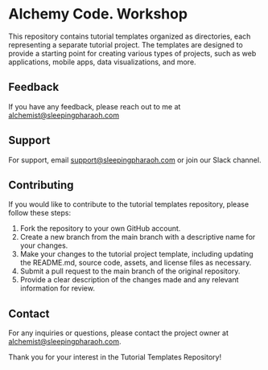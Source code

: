 
# Alchemy Code. Workshop

This repository contains tutorial templates organized as directories, each representing a separate tutorial project. The templates are designed to provide a starting point for creating various types of projects, such as web applications, mobile apps, data visualizations, and more.


## Feedback

If you have any feedback, please reach out to me at [alchemist@sleepingpharaoh.com](mailto:alchemist@sleepingpharaoh.com)


## Support

For support, email support@sleepingpharaoh.com or join our Slack channel.


## Contributing

If you would like to contribute to the tutorial templates repository, please follow these steps:

1. Fork the repository to your own GitHub account.
2. Create a new branch from the main branch with a descriptive name for your changes.
3. Make your changes to the tutorial project template, including updating the README.md, source code, assets, and license files as necessary.
4. Submit a pull request to the main branch of the original repository.
5. Provide a clear description of the changes made and any relevant information for review.

## Contact

For any inquiries or questions, please contact the project owner at [alchemist@sleepingpharaoh.com](mailto:alchemist@sleepingpharaoh.com).

Thank you for your interest in the Tutorial Templates Repository!

